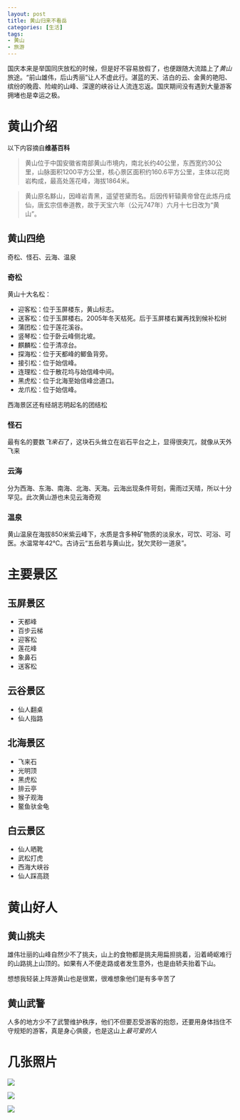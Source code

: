 ```yaml
---
layout: post
title: 黄山归来不看岳
categories: [生活]
tags:
- 黄山
- 旅游
---
```


国庆本来是举国同庆放松的时候，但是好不容易放假了，也便跟随大流踏上了*黄山*旅途。“前山雄伟，后山秀丽”让人不虚此行。湛蓝的天、洁白的云、金黄的艳阳、缤纷的晚霞、险峻的山峰、深邃的峡谷让人流连忘返。国庆期间没有遇到大量游客拥堵也是幸运之极。

# 黄山介绍

以下内容摘自**维基百科**

> 黄山位于中国安徽省南部黄山市境内，南北长约40公里，东西宽约30公里，山脉面积1200平方公里，核心景区面积约160.6平方公里，主体以花岗岩构成，最高处莲花峰，海拔1864米。

> 黄山原名黟山，因峰岩青黑，遥望苍黛而名。后因传轩辕黄帝曾在此炼丹成仙，唐玄宗信奉道教，故于天宝六年（公元747年）六月十七日改为“黄山”。

## 黄山四绝

奇松、怪石、云海、温泉

### 奇松

黄山十大名松：

- 迎客松：位于玉屏楼东，黄山标志。
- 送客松：位于玉屏楼右。2005年冬天枯死。后于玉屏楼右翼再找到候补松树
- 蒲团松：位于莲花溪谷。
- 竖琴松：位于卧云峰侧北坡。
- 麒麟松：位于清凉台。
- 探海松：位于天都峰的鲫鱼背旁。
- 接引松：位于始信峰。
- 连理松：位于散花坞与始信峰中间。
- 黑虎松：位于北海至始信峰岔道口。
- 龙爪松：位于始信峰。

西海景区还有经胡志明起名的团结松

### 怪石

最有名的要数*飞来石*了，这块石头耸立在岩石平台之上，显得很突兀，就像从天外飞来

### 云海

分为西海、东海、南海、北海、天海。云海出现条件苛刻，需雨过天晴，所以十分罕见。此次黄山游也未见云海奇观

### 温泉

黄山温泉在海拔850米紫云峰下，水质是含多种矿物质的淡泉水，可饮、可浴、可医。水温常年42℃。古诗云“五岳若与黄山比，犹欠灵砂一道泉”。

# 主要景区

## 玉屏景区

- 天都峰
- 百步云梯
- 迎客松
- 莲花峰
- 象鼻石
- 送客松

## 云谷景区

- 仙人翻桌
- 仙人指路

## 北海景区

- 飞来石
- 光明顶
- 黑虎松
- 排云亭
- 猴子观海
- 鳌鱼驮金龟

## 白云景区

- 仙人晒靴
- 武松打虎
- 西海大峡谷
- 仙人踩高跷

# 黄山好人

## 黄山挑夫

雄伟壮丽的山峰自然少不了挑夫，山上的食物都是挑夫用扁担挑着，沿着崎岖难行的山路挑上山顶的。如果有人不便走路或者发生意外，也是由轿夫抬着下山。

想想我轻装上阵游黄山也是很累，很难想象他们是有多辛苦了

## 黄山武警

人多的地方少不了武警维护秩序，他们不但要忍受游客的抱怨，还要用身体挡住不守规矩的游客，真是身心俱疲，也是这山上*最可爱的人*

# 几张照片

![](https://raw.githubusercontent.com/lixinyao/lixinyao.github.io/master/pictures/life/lianhuafeng.jpg)


![](https://raw.githubusercontent.com/lixinyao/lixinyao.github.io/master/pictures/life/yingkesong.jpg)


![](https://raw.githubusercontent.com/lixinyao/lixinyao.github.io/master/pictures/life/richu.jpg)
